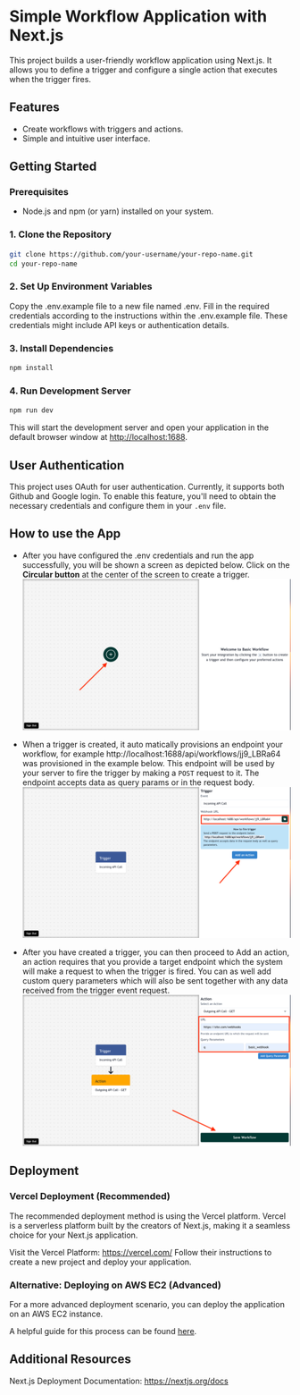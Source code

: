 # Simple Workflow Application with Next.js

This project builds a user-friendly workflow application using Next.js. It allows you to define a trigger and configure a single action that executes when the trigger fires.

## Features

- Create workflows with triggers and actions.
- Simple and intuitive user interface.

## Getting Started

### Prerequisites

- Node.js and npm (or yarn) installed on your system.

### 1. Clone the Repository

```bash
git clone https://github.com/your-username/your-repo-name.git
cd your-repo-name
```

### 2. Set Up Environment Variables
Copy the .env.example file to a new file named .env. Fill in the required credentials according to the instructions within the .env.example file. These credentials might include API keys or authentication details.

### 3. Install Dependencies
```bash
npm install
```

### 4. Run Development Server
```bash
npm run dev
```

This will start the development server and open your application in the default browser window at [http://localhost:1688](http://localhost:1688).

## User Authentication
This project uses OAuth for user authentication. Currently, it supports both Github and Google login. To enable this feature, you'll need to obtain the necessary credentials and configure them in your `.env` file.

## How to use the App

- After you have configured the .env credentials and run the app successfully, you will be shown a screen as depicted below. Click on the **Circular button** at the center of the screen to create a trigger.
![Step 1](/public/basic-1.png)

- When a trigger is created, it auto matically provisions an endpoint your workflow, for example http://localhost:1688/api/workflows/jj9_LBRa64 was provisioned in the example below. This endpoint will be used by your server to fire the trigger by making a `POST` request to it. The endpoint accepts data as query params or in the request body.
![Step 2](/public/basic-2.png)

- After you have created a trigger, you can then proceed to Add an action, an action requires that you provide a target endpoint which the system will make a request to when the trigger is fired. You can as well add custom query parameters which will also be sent together with any data received from the trigger event request.
![Step 3](/public/basic-3.png)


## Deployment

### Vercel Deployment (Recommended)
The recommended deployment method is using the Vercel platform. Vercel is a serverless platform built by the creators of Next.js, making it a seamless choice for your Next.js application.

Visit the Vercel Platform: https://vercel.com/
Follow their instructions to create a new project and deploy your application.

### Alternative: Deploying on AWS EC2 (Advanced)
For a more advanced deployment scenario, you can deploy the application on an AWS EC2 instance.

A helpful guide for this process can be found [here](https://medium.com/@mudasirhaji/deploying-a-next-js-app-manually-on-aws-ec2-a-step-by-step-guide-58b266ff1c52).

## Additional Resources
Next.js Deployment Documentation: https://nextjs.org/docs